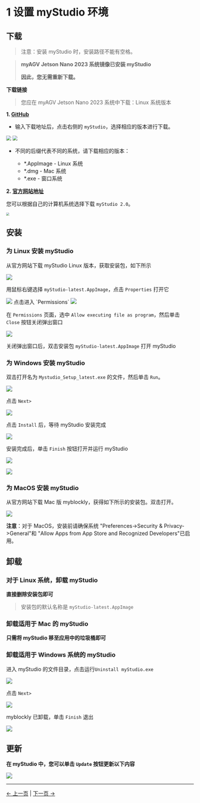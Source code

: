# 1 设置 myStudio 环境

## 下载

> 注意：安装 myStudio 时，安装路径不能有空格。

> **myAGV Jetson Nano 2023 系统镜像已安装 myStudio**
>
> **因此，您无需重新下载。**

**下载链接**

> 您应在 myAGV Jetson Nano 2023 系统中下载：Linux 系统版本

**1. [GitHub](https://github.com/elephantrobotics/myStudio)**

- 输入下载地址后，点击右侧的 `myStudio`，选择相应的版本进行下载。

<img src="../../../../resources/5-BasicApplication/5.2/5.2.2/img/github.png" style="zoom: 80%;" />

<img src="../../../../resources/5-BasicApplication/5.2/5.2.2/img/github_download.png" style="zoom: 80%;" />

- 不同的后缀代表不同的系统，请下载相应的版本：

  - \*.AppImage - Linux 系统
  - \*.dmg - Mac 系统
  - \*.exe - 窗口系统

**2. [官方网站地址](https://www.elephantrobotics.com/download/)**

您可以根据自己的计算机系统选择下载 `myStudio 2.0`。

<img src="../../../../resources/5-BasicApplication/5.2/5.2.2/img/download.png" style="zoom: 50%;" />

## 安装

### 为 Linux 安装 myStudio

从官方网站下载 myStudio Linux 版本，获取安装包，如下所示


![](../../../../resources/5-BasicApplication/5.2/5.2.2/img/320/appimage.png)

用鼠标右键选择 `myStudio-latest.AppImage`，点击 `Properties` 打开它

<img src="../../../../resources/5-BasicApplication/5.2/5.2.2/img/320/appimage1.png"  />
点击进入 `Permissions`

<img src="../../../../resources/5-BasicApplication/5.2/5.2.2/img/320/appimage2.png"  />

在 `Permissions` 页面，选中 `Allow executing file as program`，然后单击 `Close` 按钮关闭弹出窗口

<img src="../../../../resources/5-BasicApplication/5.2/5.2.2/img\320/appimage3.png"  />

关闭弹出窗口后，双击安装包 `myStudio-latest.AppImage` 打开 myStudio

### 为 Windows 安装 myStudio

双击打开名为 `Mystudio_Setup_latest.exe` 的文件，然后单击 `Run`。

![](../../../../resources/5-BasicApplication/5.2/5.2.2/img/install_1.png)

点击 `Next>`

![](../../../../resources/5-BasicApplication/5.2/5.2.2/img/install_2.png)

点击 `Install` 后，等待 myStudio 安装完成

![](../../../../resources/5-BasicApplication/5.2/5.2.2/img/install_3.png)

安装完成后，单击 `Finish` 按钮打开并运行 myStudio

![](../../../../resources/5-BasicApplication/5.2/5.2.2/img/install_4.png)

![](../../../../resources/5-BasicApplication/5.2/5.2.2/img/install_5.png)

### 为 MacOS 安装 myStudio

从官方网站下载 Mac 版 myblockly，获得如下所示的安装包。双击打开。

![](../../../../resources/5-BasicApplication/5.2/5.2.2/img/mac.png)

**注意**：对于 MacOS，安装前请确保系统 "Preferences->Security & Privacy->General"和 "Allow Apps from App Store and Recognized Developers"已启用。

## 卸载

### 对于 Linux 系统，卸载 myStudio

**直接删除安装包即可**

> 安装包的默认名称是 `myStudio-latest.AppImage`

### 卸载适用于 Mac 的 myStudio

**只需将 myStudio 移至应用中的垃圾桶即可**

### 卸载适用于 Windows 系统的 myStudio

进入 myStudio 的文件目录，点击运行`Uninstall myStudio.exe`

![](../../../../resources/5-BasicApplication/5.2/5.2.2/img/uninstall_1.png)

点击 `Next>`

![](../../../../resources/5-BasicApplication/5.2/5.2.2/img/uninstall_2.png)

myblockly 已卸载，单击 `Finish` 退出

![](../../../../resources/5-BasicApplication/5.2/5.2.2/img/uninstall_4.png)

## 更新

**在 myStudio 中，您可以单击 `Update` 按钮更新以下内容**


![](../../../../resources/5-BasicApplication/5.2/5.2.2/img/update.png)

---

[← 上一页](./README.md) | [下一页 →](./2-install_driver.md)
